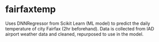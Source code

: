 # fairfaxtemp

Uses DNNRegressor from Scikit Learn (ML model) to predict the daily temperature of city Fairfax (2hr beforehand). Data is collected from IAD airport weather data and cleaned, repurposed to use in the model.
